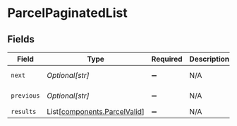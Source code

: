 # ParcelPaginatedList


## Fields

| Field                                                                  | Type                                                                   | Required                                                               | Description                                                            | Example                                                                |
| ---------------------------------------------------------------------- | ---------------------------------------------------------------------- | ---------------------------------------------------------------------- | ---------------------------------------------------------------------- | ---------------------------------------------------------------------- |
| `next`                                                                 | *Optional[str]*                                                        | :heavy_minus_sign:                                                     | N/A                                                                    | baseurl?page=3&results=10                                              |
| `previous`                                                             | *Optional[str]*                                                        | :heavy_minus_sign:                                                     | N/A                                                                    | baseurl?page=1&results=10                                              |
| `results`                                                              | List[[components.ParcelValid](../../models/components/parcelvalid.md)] | :heavy_minus_sign:                                                     | N/A                                                                    |                                                                        |